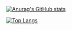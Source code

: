 [![Anurag's GitHub stats](https://github-readme-stats.vercel.app/api?username=turbo8p)](https://github.com/anuraghazra/github-readme-stats)

[![Top Langs](https://github-readme-stats.vercel.app/api/top-langs/?username=turbo8p&layout=compact)](https://github.com/anuraghazra/github-readme-stats)


